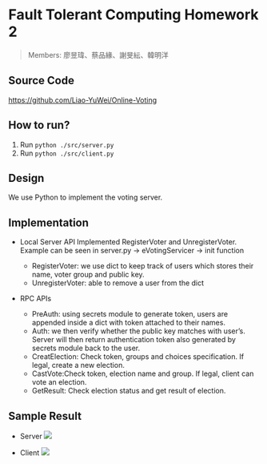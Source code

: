 # Fault Tolerant Computing Homework 2
> Members: 廖昱瑋、蔡品緣、謝旻紜、韓明洋

## Source Code
https://github.com/Liao-YuWei/Online-Voting  

## How to run?
1. Run `python ./src/server.py`
2. Run `python ./src/client.py`


## Design

We use Python to implement the voting server.

## Implementation
- Local Server API
Implemented RegisterVoter and UnregisterVoter. 
Example can be seen in server.py -> eVotingServicer -> init function
    - RegisterVoter: we use dict to keep track of users which stores their name, voter group and public key.
    - UnregisterVoter: able to remove a user from the dict

- RPC APIs
    - PreAuth: using secrets module to generate token, users are appended inside a dict with token attached to their names.
    - Auth: we then verify whether the public key matches with user’s. Server will then return authentication token also generated by secrets module back to the user.
    - CreatElection: Check token, groups and choices specification. If legal, create a new election.
    - CastVote:Check token, election name and group. If legal, client can vote an election.
    - GetResult: Check election status and get result of election.

## Sample Result
- Server 
![](https://i.imgur.com/mTuOEiT.png)

- Client
![](https://i.imgur.com/gFQs1HI.png)


